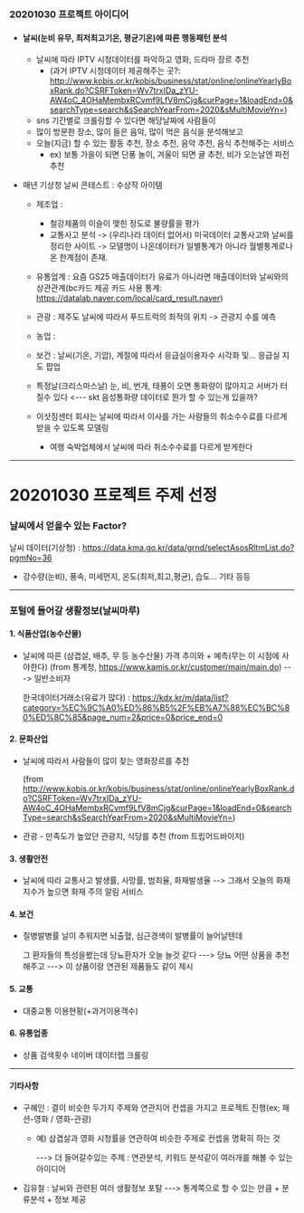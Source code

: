 ### 20201030 프로젝트 아이디어

- #### 날씨(눈비 유무, 최저최고기온, 평균기온)에 따른 행동패턴 분석

  - 날씨에 따라 IPTV 시청데이터를 파악하고 영화, 드라마 장르 추천 
    - (과거 IPTV 시청데이터 제공해주는 곳?: http://www.kobis.or.kr/kobis/business/stat/online/onlineYearlyBoxRank.do?CSRFToken=Wv7trxIDa_zYU-AW4oC_4OHaMembxRCvmf9LfV8mCjg&curPage=1&loadEnd=0&searchType=search&sSearchYearFrom=2020&sMultiMovieYn=)
  - sns 기간별로 크롤링할 수 있다면 해당날짜에 사람들이
  - 많이 방문한 장소, 많이 들은 음악, 많이 먹은 음식을 분석해보고
  - 오늘(지금) 할 수 있는 활동 추천, 장소 추천, 음악 추천, 음식 추천해주는 서비스
    - ex) 보통 가을이 되면 단풍 놀이, 겨울이 되면 귤 추천, 비가 오는날엔 파전 추천



- 매년 기상청 날씨 콘테스트 : 수상작 아이템

  - 제조업 :
    - 철강제품의 이슬이 맺힌 정도로 불량률을 평가 
    - 교통사고 분석 -> (우리나라 데이터 없어서) 미국데이터 교통사고와 날씨를 정리한 사이트 -> 모델명이 나온데이터가 일별통계가 아니라 월별통계로나온 한계점이 존재.
  - 유통업계 : 요즘 GS25 매출데이터가 유료가 아니라면 매출데이터와 날씨와의 상관관계(bc카드 제공 카드 사용 통계: https://datalab.naver.com/local/card_result.naver)

  - 관광 : 제주도 날씨에 따라서 푸드트럭의 최적의 위치 -> 관광지 수를 예측

  - 농업 : 

  - 보건 : 날씨(기온, 기압), 계절에 따라서 응급실이용자수 시각화 및... 응급실 지도 팝업

  - 특정날(크리스마스날) 눈, 비, 번개, 태풍이 오면 통화량이 많아지고 서버가 터질수 있다 <--- skt 음성통화량 데이터로 뭔가 할 수 있는게 있을까?

  - 이삿짐센터 회사는 날씨에 따라서 이사를 가는 사람들의 취소수수료를 다르게 받을 수 있도록 모델링

    - 여행 숙박업체에서 날씨에 따라 취소수수료를 다르게 받게한다

---



# 20201030 프로젝트 주제 선정

### 날씨에서 얻을수 있는 Factor?

날씨 데이터(기상청) : https://data.kma.go.kr/data/grnd/selectAsosRltmList.do?pgmNo=36

- 강수량(눈비), 풍속, 미세먼지, 온도(최저,최고,평균), 습도... 기타 등등

---

### 포털에 들어갈 생활정보(날씨마루)

#### 1. 식품산업(농수산물)

- 날씨에 따른 (삼겹살, 배추, 무 등 농수산물) 가격 추이와 + 예측(무는 이 시점에 사야한다) (from 통계청, https://www.kamis.or.kr/customer/main/main.do) ---> 일반소비자

  한국데이터거래소(유료가 많다) : https://kdx.kr/m/data/list?category=%EC%9C%A0%ED%86%B5%2F%EB%A7%88%EC%BC%80%ED%8C%85&page_num=2&price=0&price_end=0

  

#### 2. 문화산업

- 날씨에 따라서 사람들이 많이 찾는 영화장르를 추천

  (from http://www.kobis.or.kr/kobis/business/stat/online/onlineYearlyBoxRank.do?CSRFToken=Wv7trxIDa_zYU-AW4oC_4OHaMembxRCvmf9LfV8mCjg&curPage=1&loadEnd=0&searchType=search&sSearchYearFrom=2020&sMultiMovieYn=)

- 관광 - 만족도가 높았던 관광지, 식당를 추천 (from 트립어드바이저)



#### 3. 생활안전

- 날씨에 따라 교통사고 발생률, 사망률, 범죄율, 화재발생율  --> 그래서 오늘의 화재 지수가 높으면 화재 주의 알림 서비스



#### 4. 보건

- 질병발병률 날이 추워지면 뇌출혈, 심근경색이 발병률이 늘어날텐데

  그 환자들의 특성을봤는데 당뇨환자가 오늘 늘것 같다 ---> 당뇨 어떤 상품을 추천해주고 ---> 이 상품이랑 연관된 제품들도 같이 제시



#### 5. 교통

- 대중교통 이용현황(+과거이용객수)



#### 6. 유통업종

- 상품 검색횟수 네이버 데이터랩 크롤링

---



#### 기타사항

- 구혜인 : 결이 비슷한 두가지 주제와 연관지어 컨셉을 가지고 프로젝트 진행(ex; 패션-영화 / 영화-관광)

  - 예) 삼겹살과 영화 시청률을 연관하여 비슷한 주제로 컨셉을 명확히 하는 것 

    ---> 더 들어갈수있는 주제 : 연관분석, 키워드 분석같이 여러개를 해볼 수 있는 아이디어

- 김유철 : 날씨와 관련된 여러 생활정보 포탈 ---> 통계쪽으로 할 수 있는 만큼 + 분류분석 + 정보 제공